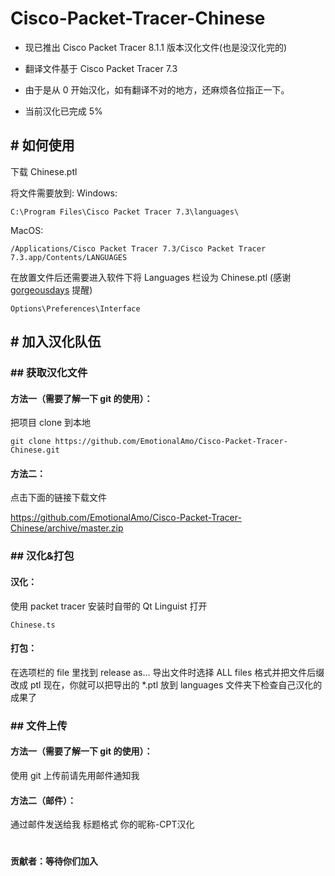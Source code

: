 # Cisco-Packet-Tracer-Chinese

* 现已推出 Cisco Packet Tracer 8.1.1 版本汉化文件(也是没汉化完的)

* 翻译文件基于 Cisco Packet Tracer 7.3
* 由于是从 0 开始汉化，如有翻译不对的地方，还麻烦各位指正一下。
* 当前汉化已完成 5%


## # 如何使用
下载 Chinese.ptl

将文件需要放到:
Windows:
```
C:\Program Files\Cisco Packet Tracer 7.3\languages\
```
MacOS:
```
/Applications/Cisco Packet Tracer 7.3/Cisco Packet Tracer 7.3.app/Contents/LANGUAGES
```

在放置文件后还需要进入软件下将 Languages 栏设为 Chinese.ptl (感谢 [gorgeousdays](https://github.com/gorgeousdays) 提醒)
```
Options\Preferences\Interface 
```


## # 加入汉化队伍

### ## 获取汉化文件
#### 方法一（需要了解一下 git 的使用）：
把项目 clone 到本地
```
git clone https://github.com/EmotionalAmo/Cisco-Packet-Tracer-Chinese.git
```

#### 方法二：

点击下面的链接下载文件

https://github.com/EmotionalAmo/Cisco-Packet-Tracer-Chinese/archive/master.zip


### ## 汉化&打包
#### 汉化：
使用 packet tracer 安装时自带的 Qt Linguist 打开
```
Chinese.ts
```

#### 打包：
在选项栏的 file 里找到 release as...
导出文件时选择 ALL files 格式并把文件后缀改成 ptl
现在，你就可以把导出的 *.ptl 放到 languages 文件夹下检查自己汉化的成果了


### ## 文件上传
#### 方法一（需要了解一下 git 的使用）：
使用 git 上传前请先用邮件通知我

#### 方法二（邮件）：
通过邮件发送给我
标题格式 你的昵称-CPT汉化
# 
#### 贡献者：等待你们加入
